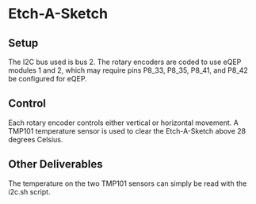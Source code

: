# Etch-A-Sketch

## Setup
The I2C bus used is bus 2. The rotary encoders are coded to use eQEP modules 1 and 2, which may require pins
P8_33, P8_35, P8_41, and P8_42 be configured for eQEP.

## Control
Each rotary encoder controls either vertical or horizontal movement. A TMP101 temperature sensor is used to clear
the Etch-A-Sketch above 28 degrees Celsius.

## Other Deliverables
The temperature on the two TMP101 sensors can simply be read with the i2c.sh script.
